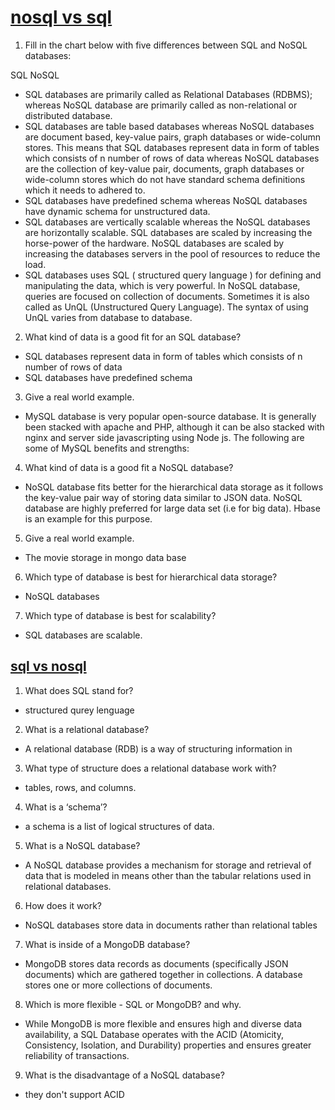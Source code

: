 # [nosql vs sql](https://www.thegeekstuff.com/2014/01/sql-vs-nosql-db/?utm_source=tuicool)

1. Fill in the chart below with five differences between SQL and NoSQL databases:

SQL	NoSQL
* SQL databases are primarily called as Relational Databases (RDBMS); whereas NoSQL database are primarily called as non-relational or distributed database. 	 
*  SQL databases are table based databases whereas NoSQL databases are document based, key-value pairs, graph databases or wide-column stores. This means that SQL databases represent data in form of tables which consists of n number of rows of data whereas NoSQL databases are the collection of key-value pair, documents, graph databases or wide-column stores which do not have standard schema definitions which it needs to adhered to.	 
* SQL databases have predefined schema whereas NoSQL databases have dynamic schema for unstructured data.  	 
* SQL databases are vertically scalable whereas the NoSQL databases are horizontally scalable. SQL databases are scaled by increasing the horse-power of the hardware. NoSQL databases are scaled by increasing the databases servers in the pool of resources to reduce the load.
* SQL databases uses SQL ( structured query language ) for defining and manipulating the data, which is very powerful. In NoSQL database, queries are focused on collection of documents. Sometimes it is also called as UnQL (Unstructured Query Language). The syntax of using UnQL varies from database to database.  


2. What kind of data is a good fit for an SQL database?
* SQL databases represent data in form of tables which consists of n number of rows of data 
* SQL databases have predefined schema 

3. Give a real world example.
* MySQL database is very popular open-source database. It is generally been stacked with apache and PHP, although it can be also stacked with nginx and server side javascripting using Node js. The following are some of MySQL benefits and strengths:

4. What kind of data is a good fit a NoSQL database?
*  NoSQL database fits better for the hierarchical data storage as it follows the key-value pair way of storing data similar to JSON data. NoSQL database are highly preferred for large data set (i.e for big data). Hbase is an example for this purpose.

5. Give a real world example.
* The movie storage in mongo data base

6. Which type of database is best for hierarchical data storage?
* NoSQL databases

7. Which type of database is best for scalability?
* SQL databases are scalable.



##  [sql vs nosql](https://www.youtube.com/watch?v=ZS_kXvOeQ5Y)

1. What does SQL stand for?
* structured qurey lenguage

2. What is a relational database?
* A relational database (RDB) is a way of structuring information in 

3. What type of structure does a relational database work with?
* tables, rows, and columns.

4. What is a ‘schema’?
*  a schema is a list of logical structures of data.

5. What is a NoSQL database?
* A NoSQL database provides a mechanism for storage and retrieval of data that is modeled in means other than the tabular relations used in relational databases.

6. How does it work?
* NoSQL databases store data in documents rather than relational tables

7. What is inside of a MongoDB database?
* MongoDB stores data records as documents (specifically JSON documents) which are gathered together in collections. A database stores one or more collections of documents.

8. Which is more flexible - SQL or MongoDB? and why.
* While MongoDB is more flexible and ensures high and diverse data availability, a SQL Database operates with the ACID (Atomicity, Consistency, Isolation, and Durability) properties and ensures greater reliability of transactions.

9. What is the disadvantage of a NoSQL database?
*  they don't support ACID



















